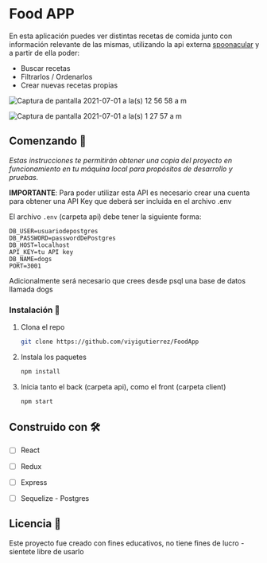 # Food APP

En esta aplicación puedes ver distintas recetas de comida junto con información relevante de las mismas, utilizando la api externa [spoonacular](https://spoonacular.com/food-api) y a partir de ella poder:

  - Buscar recetas
  - Filtrarlos / Ordenarlos
  - Crear nuevas recetas propias
  
  
  ![Captura de pantalla 2021-07-01 a la(s) 12 56 58 a  m](https://user-images.githubusercontent.com/75697707/124086069-52e7f100-da16-11eb-961c-ee5d063865d1.png) 
  
  ![Captura de pantalla 2021-07-01 a la(s) 1 27 57 a  m](https://user-images.githubusercontent.com/75697707/124086464-b07c3d80-da16-11eb-9b76-670a2f94291e.png)




## Comenzando 🚀

_Estas instrucciones te permitirán obtener una copia del proyecto en funcionamiento en tu máquina local para propósitos de desarrollo y pruebas._

__IMPORTANTE__: Para poder utilizar esta API es necesario crear una cuenta para obtener una API Key que deberá ser incluida en el archivo .env

El archivo `.env` (carpeta api) debe tener la siguiente forma:

```
DB_USER=usuariodepostgres
DB_PASSWORD=passwordDePostgres
DB_HOST=localhost
API_KEY=tu API key
DB_NAME=dogs
PORT=3001
```
Adicionalmente será necesario que crees desde psql una base de datos llamada dogs

### Instalación 🔧

1. Clona el repo
   ```sh
   git clone https://github.com/viyigutierrez/FoodApp
   ```
2. Instala los paquetes
   ```sh
   npm install
   ```
3. Inicia tanto el back (carpeta api), como el front (carpeta client)
   ```sh
   npm start
   ```
  
## Construido con 🛠️

- [ ] React
- [ ] Redux
- [ ] Express
- [ ] Sequelize - Postgres


## Licencia 📄

Este proyecto fue creado con fines educativos, no tiene fines de lucro - sientete libre de usarlo





